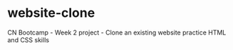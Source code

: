 # website-clone
CN Bootcamp - Week 2 project - Clone an existing website practice HTML and CSS skills
